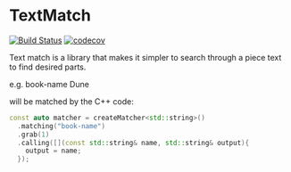 # TextMatch

[![Build Status](https://travis-ci.org/gdunton/TextMatch.svg?branch=master)](https://travis-ci.org/gdunton/TextMatch)
[![codecov](https://codecov.io/gh/gdunton/TextMatch/branch/master/graph/badge.svg)](https://codecov.io/gh/gdunton/TextMatch)

Text match is a library that makes it simpler to search through a piece text to find desired parts.

e.g.
book-name Dune 

will be matched by the C++ code:

```cpp
const auto matcher = createMatcher<std::string>()
  .matching("book-name")
  .grab(1)
  .calling([](const std::string& name, std::string& output){
    output = name;
  });
```



